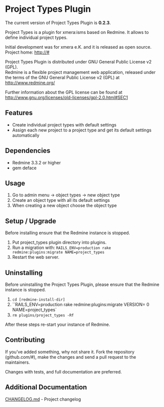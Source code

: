 Project Types Plugin
====================

The current version of Project Types Plugin is **0.2.3**.

Project Types is a plugin for xmera:isms based on Redmine. It allows to define individual project types.

Initial development was for xmera e.K. and it is released as open source.
Project home: <http://#>

Project Types Plugin is distributed under GNU General Public License v2 (GPL).  
Redmine is a flexible project management web application, released under the terms of the GNU General Public License v2 (GPL) at <http://www.redmine.org/>

Further information about the GPL license can be found at
<http://www.gnu.org/licenses/old-licenses/gpl-2.0.html#SEC1>

Features
--------

* Create individual project types with default settings
* Assign each new project to a project type and get 
  its default settings automatically 


Dependencies
------------

  
  * Redmine 3.3.2 or higher
  * gem deface

Usage
-----

1. Go to admin menu -> object types -> new object type
1. Create an object type with all its default settings
1. When creating a new object choose the object type 



Setup / Upgrade
---------------

Before installing ensure that the Redmine instance is stopped.

1. Put project_types plugin directory into plugins.
1. Run a migration with: `RAILS_ENV=production rake redmine:plugins:migrate NAME=project_types`
1. Restart the web server.

Uninstalling
------------

Before uninstalling the Project Types Plugin, please ensure that the Redmine instance is stopped.

1. `cd [redmine-install-dir]`
1. ``RAILS_ENV=production rake redmine:plugins:migrate VERSION= 0 NAME=project_types`
1. `rm plugins/project_types -Rf`

After these steps re-start your instance of Redmine.

Contributing
------------

If you've added something, why not share it. Fork the repository (github.com/#), 
make the changes and send a pull request to the maintainers.

Changes with tests, and full documentation are preferred.

Additional Documentation
------------------------

[CHANGELOG.md](CHANGELOG.md) - Project changelog
